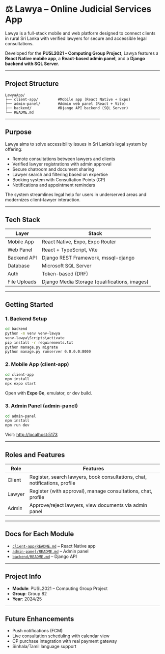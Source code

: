 # ⚖️ Lawya – Online Judicial Services App

Lawya is a full-stack mobile and web platform designed to connect clients in rural Sri Lanka with verified lawyers for secure and accessible legal consultations.

Developed for the **PUSL2021 – Computing Group Project**, Lawya features a **React Native mobile app**, a **React-based admin panel**, and a **Django backend with SQL Server**.

---

## Project Structure

```
LawyaApp/
├── client-app/         #Mobile app (React Native + Expo)
├── admin-panel/        #Admin web panel (React + Vite)
├── backend/            #Django API backend (SQL Server)
└── README.md
```

---

## Purpose

Lawya aims to solve accessibility issues in Sri Lanka’s legal system by offering:

- Remote consultations between lawyers and clients
- Verified lawyer registrations with admin approval
- Secure chatroom and document sharing
- Lawyer search and filtering based on expertise
- Booking system with Consultation Points (CP)
- Notifications and appointment reminders

The system streamlines legal help for users in underserved areas and modernizes client-lawyer interaction.

---

## Tech Stack

| Layer        | Stack                                           |
|--------------|-------------------------------------------------|
| Mobile App   | React Native, Expo, Expo Router                 |
| Web Panel    | React + TypeScript, Vite                        |
| Backend API  | Django REST Framework, mssql-django             |
| Database     | Microsoft SQL Server                            |
| Auth         | Token-based (DRF)                               |
| File Uploads | Django Media Storage (qualifications, images)   |

---

## Getting Started

### 1. Backend Setup

```bash
cd backend
python -m venv venv-lawya
venv-lawya\Scripts\activate
pip install -r requirements.txt
python manage.py migrate
python manage.py runserver 0.0.0.0:8000
```

### 2. Mobile App (client-app)

```bash
cd client-app
npm install
npx expo start
```

Open with **Expo Go**, emulator, or dev build.

### 3. Admin Panel (admin-panel)

```bash
cd admin-panel
npm install
npm run dev
```

Visit: [http://localhost:5173](http://localhost:5173)

---

## Roles and Features

| Role     | Features                                                                 |
|----------|--------------------------------------------------------------------------|
| Client   | Register, search lawyers, book consultations, chat, notifications, profile |
| Lawyer   | Register (with approval), manage consultations, chat, profile             |
| Admin    | Approve/reject lawyers, view documents via admin panel                    |

---

## Docs for Each Module

- [`client-app/README.md`](./client-app/README.md) – React Native app
- [`admin-panel/README.md`](./admin-panel/README.md) – Admin panel
- [`backend/README.md`](./backend/README.md) – Django API

---

##  Project Info

- **Module**: PUSL2021 – Computing Group Project  
- **Group**: Group 82
- **Year**: 2024/25

---

## Future Enhancements

- Push notifications (FCM)
- Live consultation scheduling with calendar view
- CP purchase integration with real payment gateway
- Sinhala/Tamil language support